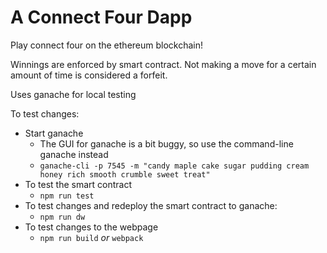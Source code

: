 A Connect Four Dapp
=

Play connect four on the ethereum blockchain!

Winnings are enforced by smart contract. Not making a move for a certain amount of time is considered a forfeit.

Uses ganache for local testing

To test changes:
 - Start ganache
   - The GUI for ganache is a bit buggy, so use the command-line ganache instead
   - `ganache-cli -p 7545 -m "candy maple cake sugar pudding cream honey rich smooth crumble sweet treat"`
 - To test the smart contract
   - `npm run test`
 - To test changes and redeploy the smart contract to ganache:
   - `npm run dw`
 - To test changes to the webpage
   - `npm run build` _or_ `webpack`
